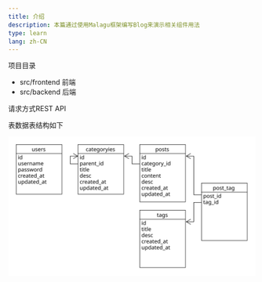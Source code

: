 ```yaml
---
title: 介绍
description: 本篇通过使用Malagu框架编写Blog来演示相关组件用法
type: learn
lang: zh-CN
---
```


项目目录
- src/frontend 前端
- src/backend 后端

请求方式REST API

表数据表结构如下

![数据表结构](/images/learn/blog_structure.svg)

